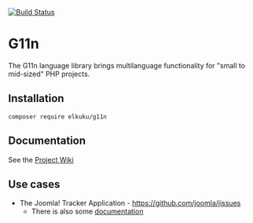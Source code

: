 [![Build Status](https://travis-ci.org/elkuku/g11n.svg?branch=master)](https://travis-ci.org/elkuku/g11n)

# G11n

The G11n language library brings multilanguage functionality for "small to mid-sized" PHP projects.

## Installation

    composer require elkuku/g11n

## Documentation

See the [Project Wiki](https://github.com/elkuku/g11n/wiki)

## Use cases

* The Joomla! Tracker Application - https://github.com/joomla/jissues
    * There is also some [documentation](https://github.com/joomla/jissues/blob/master/Documentation/Internationalisation/Localisation.md)
